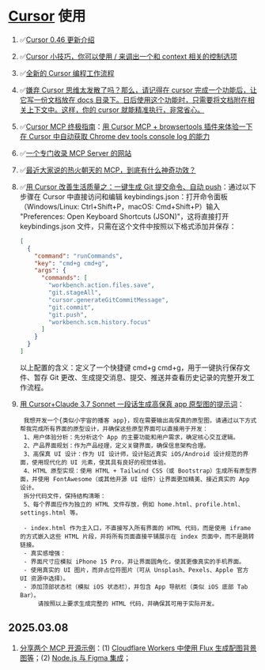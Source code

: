 # [Cursor](https://www.cursor.com/) 使用

1. ✅[Cursor 0.46 更新介绍](https://www.youtube.com/watch?v=bTaOsYYMHs4)
2. ✅[Cursor 小技巧，你可以使用 / 来调出一个和 context 相关的控制选项](https://x.com/vikingmute/status/1893191257310020074)
3. ✅[全新的 Cursor 编程工作流程](https://x.com/Yangyixxxx/status/1896009611637113044)
4. ✅[嫌弃 Cursor 思维太发散了吗？那么，请记得在 cursor 完成一个功能后，让它写一份文档放在 docs 目录下。日后使用这个功能时，只需要将文档附在相关上下文中。这样，你的 cursor 就能精准执行，非常省心。](https://x.com/beihuo/status/1895647183057412226)
5. ✅[Cursor MCP 终极指南](https://x.com/iguangzhengli/status/1894698067989061983)：[用 Cursor MCP + browsertools 插件来体验一下在 Cursor 中自动获取 Chrome dev tools console log 的能力](https://browsertools.agentdesk.ai/installation)
6. ✅[一个专门收录 MCP Server 的网站](https://smithery.ai/)
7. ✅[最近大家说的热火朝天的 MCP，到底有什么神奇功效？](https://x.com/Yangyixxxx/status/1893494130908557571)
8. ✅[用 Cursor 改善生活质量之：一键生成 Git 提交命令、自动 push](https://x.com/EryouHao/status/1896895313853706390)：通过以下步骤在 Cursor 中直接访问和编辑 keybindings.json：打开命令面板（Windows/Linux: Ctrl+Shift+P，macOS: Cmd+Shift+P）输入 "Preferences: Open Keyboard Shortcuts (JSON)"，这将直接打开 keybindings.json 文件，只需在这个文件中按照以下格式添加并保存：
   ```json
   [
     {
       "command": "runCommands",
       "key": "cmd+g cmd+g",
       "args": {
         "commands": [
           "workbench.action.files.save",
           "git.stageAll",
           "cursor.generateGitCommitMessage",
           "git.commit",
           "git.push",
           "workbench.scm.history.focus"
         ]
       }
     }
   ]
   ```
   以上配置的含义：定义了一个快捷键 cmd+g cmd+g，用于一键执行保存文件、暂存 Git 更改、生成提交消息、提交、推送并查看历史记录的完整开发工作流程。
9. [用 Cursor+Claude 3.7 Sonnet 一段话生成高保真 app 原型图的提示词](https://x.com/AlchainHust/status/1896878623539573023)：

   ```text
    我想开发一个{类似小宇宙的播客 app}，现在需要输出高保真的原型图，请通过以下方式帮我完成所有界面的原型设计，并确保这些原型界面可以直接用于开发：
    1、用户体验分析：先分析这个 App 的主要功能和用户需求，确定核心交互逻辑。
    2、产品界面规划：作为产品经理，定义关键界面，确保信息架构合理。
    3、高保真 UI 设计：作为 UI 设计师，设计贴近真实 iOS/Android 设计规范的界面，使用现代化的 UI 元素，使其具有良好的视觉体验。
    4、HTML 原型实现：使用 HTML + Tailwind CSS（或 Bootstrap）生成所有原型界面，并使用 FontAwesome（或其他开源 UI 组件）让界面更加精美、接近真实的 App 设计。
    拆分代码文件，保持结构清晰：
    5、每个界面应作为独立的 HTML 文件存放，例如 home.html、profile.html、settings.html 等。

    - index.html 作为主入口，不直接写入所有界面的 HTML 代码，而是使用 iframe 的方式嵌入这些 HTML 片段，并将所有页面直接平铺展示在 index 页面中，而不是跳转链接。
    - 真实感增强：
    - 界面尺寸应模拟 iPhone 15 Pro，并让界面圆角化，使其更像真实的手机界面。
    - 使用真实的 UI 图片，而非占位符图片（可从 Unsplash、Pexels、Apple 官方 UI 资源中选择）。
    - 添加顶部状态栏（模拟 iOS 状态栏），并包含 App 导航栏（类似 iOS 底部 Tab Bar）。
        请按照以上要求生成完整的 HTML 代码，并确保其可用于实际开发。
   ```

## 2025.03.08

1. [分享两个 MCP 开源示例](https://x.com/akazwz_/status/1897906346844152151)：(1) [Cloudflare Workers 中使用 Flux 生成配图背景图等](https://github.com/akazwz/workers-mcp-demo)；(2) [Node.js 与 Figma 集成](https://github.com/akazwz/mcp-figma)；
